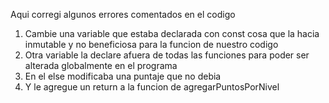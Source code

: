Aqui corregi algunos errores comentados en el codigo

1. Cambie una variable que estaba declarada con const cosa que la hacia inmutable y no beneficiosa para la funcion de nuestro codigo
2. Otra variable la declare afuera de todas las funciones para poder ser alterada globalmente en el programa
3. En el else modificaba una puntaje que no debia
4. Y le agregue un return a la funcion de agregarPuntosPorNivel
